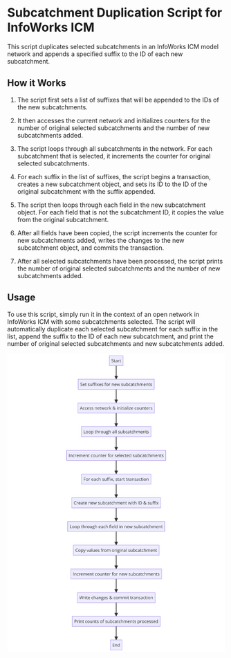 # Subcatchment Duplication Script for InfoWorks ICM

This script duplicates selected subcatchments in an InfoWorks ICM model network and appends a specified suffix to the ID of each new subcatchment.

## How it Works

1. The script first sets a list of suffixes that will be appended to the IDs of the new subcatchments.

2. It then accesses the current network and initializes counters for the number of original selected subcatchments and the number of new subcatchments added.

3. The script loops through all subcatchments in the network. For each subcatchment that is selected, it increments the counter for original selected subcatchments.

4. For each suffix in the list of suffixes, the script begins a transaction, creates a new subcatchment object, and sets its ID to the ID of the original subcatchment with the suffix appended.

5. The script then loops through each field in the new subcatchment object. For each field that is not the subcatchment ID, it copies the value from the original subcatchment.

6. After all fields have been copied, the script increments the counter for new subcatchments added, writes the changes to the new subcatchment object, and commits the transaction.

7. After all selected subcatchments have been processed, the script prints the number of original selected subcatchments and the number of new subcatchments added.

## Usage

To use this script, simply run it in the context of an open network in InfoWorks ICM with some subcatchments selected. The script will automatically duplicate each selected subcatchment for each suffix in the list, append the suffix to the ID of each new subcatchment, and print the number of original selected subcatchments and new subcatchments added.

![Alt text](diagram(2).png)
